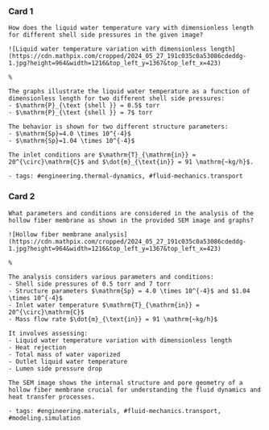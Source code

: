 ### Card 1

    How does the liquid water temperature vary with dimensionless length for different shell side pressures in the given image?

    ![Liquid water temperature variation with dimensionless length](https://cdn.mathpix.com/cropped/2024_05_27_191c035c0a53086cdeddg-1.jpg?height=964&width=1216&top_left_y=1367&top_left_x=423)

    %

    The graphs illustrate the liquid water temperature as a function of dimensionless length for two different shell side pressures:
    - $\mathrm{P}_{\text {shell }} = 0.5$ torr
    - $\mathrm{P}_{\text {shell }} = 7$ torr

    The behavior is shown for two different structure parameters:
    - $\mathrm{Sp}=4.0 \times 10^{-4}$
    - $\mathrm{Sp}=1.04 \times 10^{-4}$

    The inlet conditions are $\mathrm{T}_{\mathrm{in}} = 20^{\circ}\mathrm{C}$ and $\dot{m}_{\text{in}} = 91 \mathrm{~kg/h}$.

    - tags: #engineering.thermal-dynamics, #fluid-mechanics.transport

### Card 2

    What parameters and conditions are considered in the analysis of the hollow fiber membrane as shown in the provided SEM image and graphs?

    ![Hollow fiber membrane analysis](https://cdn.mathpix.com/cropped/2024_05_27_191c035c0a53086cdeddg-1.jpg?height=964&width=1216&top_left_y=1367&top_left_x=423)

    %

    The analysis considers various parameters and conditions:
    - Shell side pressures of 0.5 torr and 7 torr
    - Structure parameters $\mathrm{Sp} = 4.0 \times 10^{-4}$ and $1.04 \times 10^{-4}$
    - Inlet water temperature $\mathrm{T}_{\mathrm{in}} = 20^{\circ}\mathrm{C}$
    - Mass flow rate $\dot{m}_{\text{in}} = 91 \mathrm{~kg/h}$

    It involves assessing:
    - Liquid water temperature variation with dimensionless length
    - Heat rejection
    - Total mass of water vaporized
    - Outlet liquid water temperature
    - Lumen side pressure drop

    The SEM image shows the internal structure and pore geometry of a hollow fiber membrane crucial for understanding the fluid dynamics and heat transfer processes.

    - tags: #engineering.materials, #fluid-mechanics.transport, #modeling.simulation